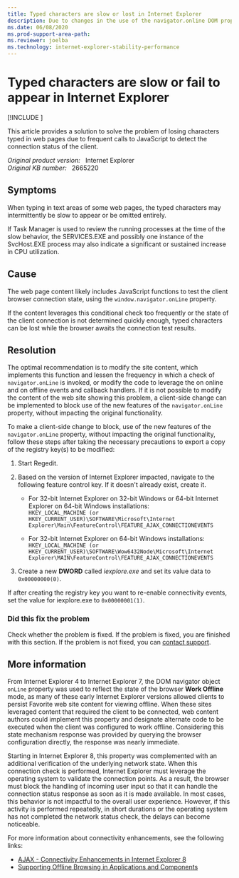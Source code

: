 ```yaml
---
title: Typed characters are slow or lost in Internet Explorer
description: Due to changes in the use of the navigator.online DOM property in Internet Explorer, web site code may cause the browser to display typed input slowly or cause characters to be omitted intermittently.
ms.date: 06/08/2020
ms.prod-support-area-path: 
ms.reviewer: joelba
ms.technology: internet-explorer-stability-performance
---
```

# Typed characters are slow or fail to appear in Internet Explorer

[!INCLUDE [](../includes/browsers-important.md)]

This article provides a solution to solve the problem of losing characters typed in web pages due to frequent calls to JavaScript to detect the connection status of the client.

_Original product version:_ &nbsp; Internet Explorer  
_Original KB number:_ &nbsp; 2665220

## Symptoms

When typing in text areas of some web pages, the typed characters may intermittently be slow to appear or be omitted entirely.

If Task Manager is used to review the running processes at the time of the slow behavior, the SERVICES.EXE and possibly one instance of the SvcHost.EXE process may also indicate a significant or sustained increase in CPU utilization.

## Cause

The web page content likely includes JavaScript functions to test the client browser connection state, using the `window.navigator.onLine` property.

If the content leverages this conditional check too frequently or the state of the client connection is not determined quickly enough, typed characters can be lost while the browser awaits the connection test results.

## Resolution

The optimal recommendation is to modify the site content, which implements this function and lessen the frequency in which a check of `navigator.onLine` is invoked, or modify the code to leverage the on online and on offline events and callback handlers. If it is not possible to modify the content of the web site showing this problem, a client-side change can be implemented to block use of the new features of the `navigator.onLine` property, without impacting the original functionality.

To make a client-side change to block, use of the new features of the `navigator.onLine` property, without impacting the original functionality, follow these steps after taking the necessary precautions to export a copy of the registry key(s) to be modified:

1. Start Regedit.
2. Based on the version of Internet Explorer impacted, navigate to the following feature control key. If it doesn't already exist, create it.

    - For 32-bit Internet Explorer on 32-bit Windows or 64-bit Internet Explorer on 64-bit Windows installations:  
        `HKEY_LOCAL_MACHINE (or HKEY_CURRENT_USER)\SOFTWARE\Microsoft\Internet Explorer\Main\FeatureControl\FEATURE_AJAX_CONNECTIONEVENTS`

    - For 32-bit Internet Explorer on 64-bit Windows installations:  
        `HKEY_LOCAL_MACHINE (or HKEY_CURRENT_USER)\SOFTWARE\Wow6432Node\Microsoft\Internet Explorer\MAIN\FeatureControl\FEATURE_AJAX_CONNECTIONEVENTS`

3. Create a new **DWORD** called *iexplore.exe* and set its value data to `0x00000000(0)`.

If after creating the registry key you want to re-enable connectivity events, set the value for iexplore.exe to `0x00000001(1)`.

### Did this fix the problem

Check whether the problem is fixed. If the problem is fixed, you are finished with this section. If the problem is not fixed, you can [contact support](https://support.microsoft.com/contactus/).

## More information

From Internet Explorer 4 to Internet Explorer 7, the DOM navigator object `onLine` property was used to reflect the state of the browser **Work Offline** mode, as many of these early Internet Explorer versions allowed clients to persist Favorite web site content for viewing offline. When these sites leveraged content that required the client to be connected, web content authors could implement this property and designate alternate code to be executed when the client was configured to work offline. Considering this state mechanism response was provided by querying the browser configuration directly, the response was nearly immediate.

Starting in Internet Explorer 8, this property was complemented with an additional verification of the underlying network state. When this connection check is performed, Internet Explorer must leverage the operating system to validate the connection points. As a result, the browser must block the handling of incoming user input so that it can handle the connection status response as soon as it is made available. In most cases, this behavior is not impactful to the overall user experience. However, if this activity is performed repeatedly, in short durations or the operating system has not completed the network status check, the delays can become noticeable.

For more information about connectivity enhancements, see the following links:

- [AJAX - Connectivity Enhancements in Internet Explorer 8](/previous-versions//cc304129(v=vs.85))
- [Supporting Offline Browsing in Applications and Components](/previous-versions/windows/internet-explorer/ie-developer/platform-apis/aa768170(v=vs.85))
